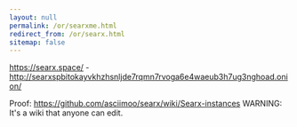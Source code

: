 ```yaml
---
layout: null
permalink: /or/searxme.html
redirect_from: /or/searx.html
sitemap: false
---
```


https://searx.space/ - http://searxspbitokayvkhzhsnljde7rqmn7rvoga6e4waeub3h7ug3nghoad.onion/

Proof: https://github.com/asciimoo/searx/wiki/Searx-instances
WARNING: It's a wiki that anyone can edit.
